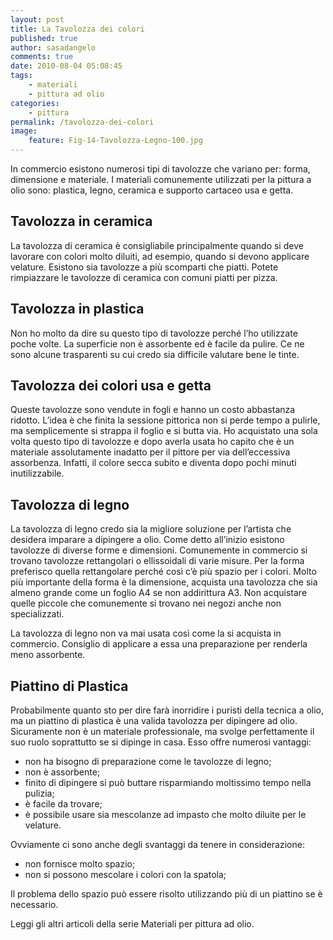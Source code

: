 ```yaml
---
layout: post
title: La Tavolozza dei colori
published: true
author: sasadangelo
comments: true
date: 2010-08-04 05:08:45
tags:
    - materiali
    - pittura ad olio
categories:
    - pittura
permalink: /tavolozza-dei-colori
image:
    feature: Fig-14-Tavolozza-Legno-100.jpg
---
```


  



  In commercio esistono numerosi tipi di tavolozze che variano per: forma, dimensione e materiale. I materiali comunemente utilizzati per la pittura a olio sono: plastica, legno, ceramica e supporto cartaceo usa e getta.




## Tavolozza in ceramica


  La tavolozza di ceramica è consigliabile principalmente quando si deve lavorare con colori molto diluiti, ad esempio, quando si devono applicare velature. Esistono sia tavolozze a più scomparti che piatti. Potete rimpiazzare le tavolozze di ceramica con comuni piatti per pizza.



  


## Tavolozza in plastica


  Non ho molto da dire su questo tipo di tavolozze perché l’ho utilizzate poche volte. La superficie non è assorbente ed è facile da pulire. Ce ne sono alcune trasparenti su cui credo sia difficile valutare bene le tinte.


## Tavolozza dei colori usa e getta


  Queste tavolozze sono vendute in fogli e hanno un costo abbastanza ridotto. L&#8217;idea è che finita la sessione pittorica non si perde tempo a pulirle, ma semplicemente si strappa il foglio e si butta via. Ho acquistato una sola volta questo tipo di tavolozze e dopo averla usata ho capito che è un materiale assolutamente inadatto per il pittore per via dell&#8217;eccessiva assorbenza. Infatti, il colore secca subito e diventa dopo pochi minuti inutilizzabile.




## Tavolozza di legno


  La tavolozza di legno credo sia la migliore soluzione per l’artista che desidera imparare a dipingere a olio. Come detto all’inizio esistono tavolozze di diverse forme e dimensioni. Comunemente in commercio si trovano tavolozze rettangolari o ellissoidali di varie misure. Per la forma preferisco quella rettangolare perché così c&#8217;è più spazio per i colori. Molto più importante della forma è la dimensione, acquista una tavolozza che sia almeno grande come un foglio A4 se non addirittura A3. Non acquistare quelle piccole che comunemente si trovano nei negozi anche non specializzati.



  



  La tavolozza di legno non va mai usata così come la si acquista in commercio. Consiglio di applicare a essa una preparazione per renderla meno assorbente.


## Piattino di Plastica


  Probabilmente quanto sto per dire farà inorridire i puristi della tecnica a olio, ma un piattino di plastica è una valida tavolozza per dipingere ad olio. Sicuramente non è un materiale professionale, ma svolge perfettamente il suo ruolo soprattutto se si dipinge in casa. Esso offre numerosi vantaggi:


  * non ha bisogno di preparazione come le tavolozze di legno;
  * non è assorbente;
  * finito di dipingere si può buttare risparmiando moltissimo tempo nella pulizia;
  * è facile da trovare;
  * è possibile usare sia mescolanze ad impasto che molto diluite per le velature.


  Ovviamente ci sono anche degli svantaggi da tenere in considerazione:


  * non fornisce molto spazio;
  * non si possono mescolare i colori con la spatola;


  Il problema dello spazio può essere risolto utilizzando più di un piattino se è necessario.



  



  Leggi gli altri articoli della serie Materiali per pittura ad olio.
